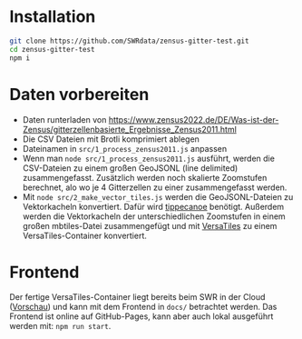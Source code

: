 
# Installation

```bash
git clone https://github.com/SWRdata/zensus-gitter-test.git
cd zensus-gitter-test
npm i
```

# Daten vorbereiten

- Daten runterladen von https://www.zensus2022.de/DE/Was-ist-der-Zensus/gitterzellenbasierte_Ergebnisse_Zensus2011.html
- Die CSV Dateien mit Brotli komprimiert ablegen
- Dateinamen in `src/1_process_zensus2011.js` anpassen
- Wenn man `node src/1_process_zensus2011.js` ausführt, werden die CSV-Dateien zu einem großen GeoJSONL (line delimited) zusammengefasst. Zusätzlich werden noch skalierte Zoomstufen berechnet, alo wo je 4 Gitterzellen zu einer zusammengefasst werden.
- Mit `node src/2_make_vector_tiles.js` werden die GeoJSONL-Dateien zu Vektorkacheln konvertiert. Dafür wird [tippecanoe](https://github.com/felt/tippecanoe) benötigt. Außerdem werden die Vektorkacheln der unterschiedlichen Zoomstufen in einem großen mbtiles-Datei zusammengefügt und mit [VersaTiles](https://github.com/versatiles-org/versatiles-rs/blob/main/versatiles/README.md) zu einem VersaTiles-Container konvertiert.

# Frontend

Der fertige VersaTiles-Container liegt bereits beim SWR in der Cloud ([Vorschau](https://static.datenhub.net/data/zensus-test/zensus2011e.versatiles?preview)) und kann mit dem Frontend in `docs/` betrachtet werden. Das Frontend ist online auf GitHub-Pages, kann aber auch lokal ausgeführt werden mit: `npm run start`.

